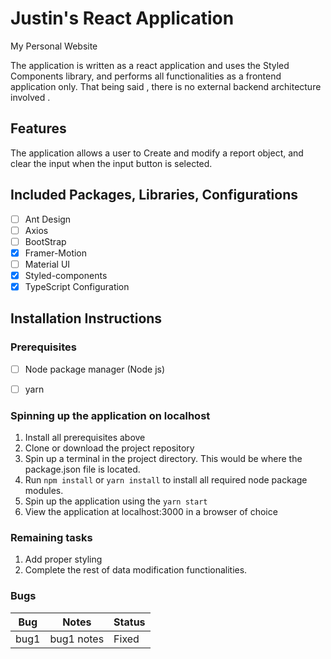 # Justin's React Application

My Personal Website

The application is written as a react application and uses the Styled Components library, and performs all functionalities as a frontend application only. That being said , there is no external backend architecture involved .

## Features

The application allows a user to Create and modify a report object, and clear the input when the input button is selected.

## Included Packages, Libraries, Configurations

- [ ] Ant Design
- [ ] Axios
- [ ] BootStrap
- [X] Framer-Motion
- [ ] Material UI
- [X] Styled-components
- [X] TypeScript Configuration

## Installation Instructions

### Prerequisites

- [ ] Node package manager (Node js)

- [ ] yarn

### Spinning up the application on localhost

1. Install all prerequisites above
2. Clone or download the project repository
3. Spin up a terminal in the project directory. This would be where the package.json file is located.
4. Run `npm install` or `yarn install` to install all required node package modules.
5. Spin up the application using the `yarn start`
6. View the application at localhost:3000 in a browser of choice

### Remaining tasks

1. Add proper styling
2. Complete the rest of data modification functionalities.

### Bugs

| Bug  | Notes      | Status |
| ---- | ---------- | ------ |
| bug1 | bug1 notes | Fixed  |
